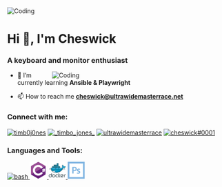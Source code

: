 <img align="center" alt="Coding" width="1440" src="https://i.imgur.com/2ZhZyzX.png">

<h1 align="left">Hi 👋, I'm Cheswick</h1>
<h3 align="left">A keyboard and monitor enthusiast</h3>

<img align="right" alt="Coding" width="400" src="https://i.imgur.com/QiSCzPb.jpg">


- 🌱 I’m currently learning **Ansible & Playwright**

- 📫 How to reach me **cheswick@ultrawidemasterrace.net**

<h3 align="left">Connect with me:</h3>
<p align="left">
<a href="https://twitter.com/timb0j0nes" target="blank"><img align="center" src="https://raw.githubusercontent.com/rahuldkjain/github-profile-readme-generator/master/src/images/icons/Social/twitter.svg" alt="timb0j0nes" height="30" width="40" /></a>
<a href="https://instagram.com/_timbo_jones_" target="blank"><img align="center" src="https://raw.githubusercontent.com/rahuldkjain/github-profile-readme-generator/master/src/images/icons/Social/instagram.svg" alt="_timbo_jones_" height="30" width="40" /></a>
<a href="https://www.youtube.com/c/ultrawidemasterrace" target="blank"><img align="center" src="https://raw.githubusercontent.com/rahuldkjain/github-profile-readme-generator/master/src/images/icons/Social/youtube.svg" alt="ultrawidemasterrace" height="30" width="40" /></a>
<a href="https://discord.gg/cheswick#0001" target="blank"><img align="center" src="https://raw.githubusercontent.com/rahuldkjain/github-profile-readme-generator/master/src/images/icons/Social/discord.svg" alt="cheswick#0001" height="30" width="40" /></a>
</p>

<h3 align="left">Languages and Tools:</h3>
<p align="left"> <a href="https://www.gnu.org/software/bash/" target="_blank" rel="noreferrer"> <img src="https://www.vectorlogo.zone/logos/gnu_bash/gnu_bash-icon.svg" alt="bash" width="40" height="40"/> </a> <a href="https://www.w3schools.com/cs/" target="_blank" rel="noreferrer"> <img src="https://raw.githubusercontent.com/devicons/devicon/master/icons/csharp/csharp-original.svg" alt="csharp" width="40" height="40"/> </a> <a href="https://www.docker.com/" target="_blank" rel="noreferrer"> <img src="https://raw.githubusercontent.com/devicons/devicon/master/icons/docker/docker-original-wordmark.svg" alt="docker" width="40" height="40"/> </a> <a href="https://www.photoshop.com/en" target="_blank" rel="noreferrer"> <img src="https://raw.githubusercontent.com/devicons/devicon/master/icons/photoshop/photoshop-line.svg" alt="photoshop" width="40" height="40"/> </a> </p>



